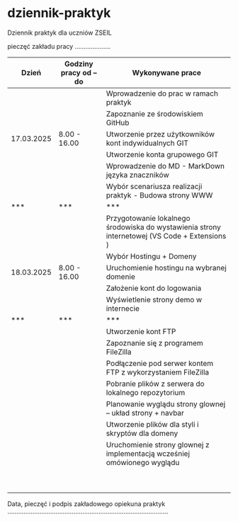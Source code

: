 # dziennik-praktyk
Dziennik praktyk dla uczniów ZSEIL 

pieczęć zakładu pracy
....................
                  



| Dzień        | Godziny pracy od – do | Wykonywane prace                                   |
|-------------|----------------------|------------------------------------------------------|
|             |                      | Wprowadzenie do prac w ramach praktyk              |
|             |                      | Zapoznanie ze środowiskiem GitHub                  |
| 17.03.2025  |  8.00 - 16.00        | Utworzenie przez użytkowników kont indywidualnych GIT |
|             |                      | Utworzenie konta grupowego GIT                     |
|             |                      | Wprowadzenie do MD - MarkDown języka znaczników    |
|             |                      | Wybór scenariusza realizacji praktyk - Budowa strony WWW |
|***          |***                   | ***                                              |
|             |                      | Przygotowanie lokalnego środowiska do wystawienia strony internetowej (VS Code + Extensions ) |
|             |                      | Wybór Hostingu + Domeny                          |
| 18.03.2025  |  8.00 - 16.00        | Uruchomienie hostingu na wybranej domenie        |
|             |                      | Założenie kont do logowania                      |
|             |                      | Wyświetlenie strony demo w internecie            |
|***          |***                   |***                                               |
|             |                      | Utworzenie kont FTP                              |
|             |                      | Zapoznanie się z programem FileZilla             |
|             |                      | Podłączenie pod serwer kontem FTP z wykorzystaniem FileZilla|
|             |                      | Pobranie plików z serwera do lokalnego repozytorium |
|             |                      | Planowanie wyglądu strony glownej – układ strony + navbar    |
|             |                      | Utworzenie  plików dla styli i skryptów dla domeny   |
|             |                      | Uruchomienie strony glownej z implementacją wcześniej omówionego wyglądu |
|             |                      |                                                               |
|             |                      |                                                               |
|             |                      |                                                               |
|             |                      |                                                               |
|             |                      |                                                               |
|             |                      |                                                               |
|             |                      |                                                               |
|             |                      |                                                               |
|             |                      |                                                               |


 

 
 




Data, pieczęć i podpis zakładowego opiekuna praktyk 
……………………………………………………………………………… 


